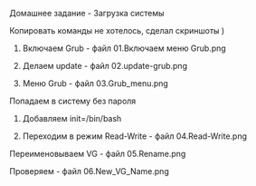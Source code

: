 Домашнее задание - Загрузка системы 

Копировать команды не хотелось, сделал скриншоты )

1. Включаем Grub - файл 01.Включаем меню Grub.png

2. Делаем update - файл 02.update-grub.png

3. Меню Grub - файл 03.Grub_menu.png


Попадаем в систему без пароля

1. Добавляем init=/bin/bash

2. Переходим в режим Read-Write - файл 04.Read-Write.png


Переименовываем VG - файл 05.Rename.png

Проверяем  - файл 06.New_VG_Name.png

